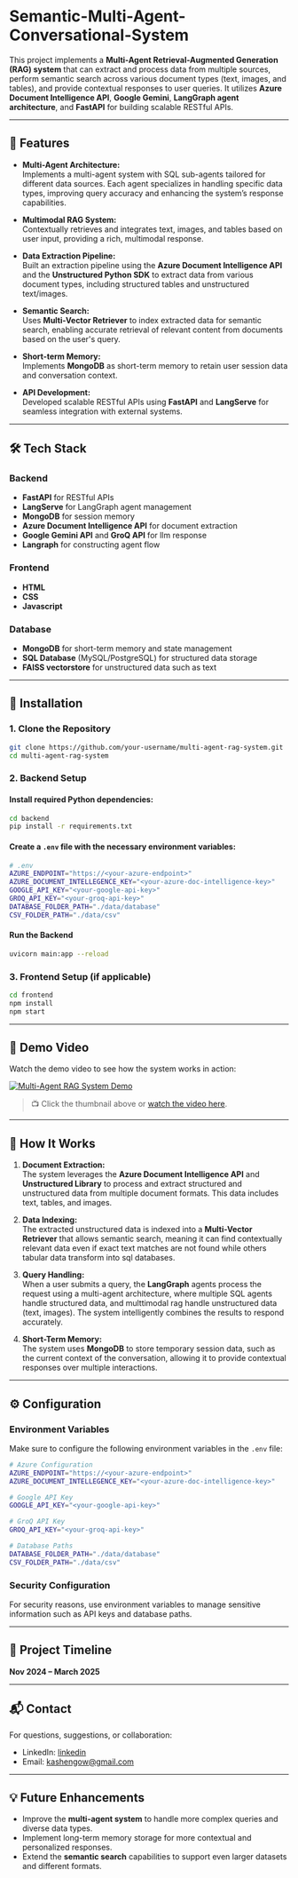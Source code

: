 
# **Semantic-Multi-Agent-Conversational-System**

This project implements a **Multi-Agent Retrieval-Augmented Generation (RAG) system** that can extract and process data from multiple sources, perform semantic search across various document types (text, images, and tables), and provide contextual responses to user queries. It utilizes **Azure Document Intelligence API**, **Google Gemini**, **LangGraph agent architecture**, and **FastAPI** for building scalable RESTful APIs.

---

## 🚀 **Features**

- **Multi-Agent Architecture:**  
  Implements a multi-agent system with SQL sub-agents tailored for different data sources. Each agent specializes in handling specific data types, improving query accuracy and enhancing the system’s response capabilities.

- **Multimodal RAG System:**  
  Contextually retrieves and integrates text, images, and tables based on user input, providing a rich, multimodal response.

- **Data Extraction Pipeline:**  
  Built an extraction pipeline using the **Azure Document Intelligence API** and the **Unstructured Python SDK** to extract data from various document types, including structured tables and unstructured text/images.

- **Semantic Search:**  
  Uses **Multi-Vector Retriever** to index extracted data for semantic search, enabling accurate retrieval of relevant content from documents based on the user's query.

- **Short-term Memory:**  
  Implements **MongoDB** as short-term memory to retain user session data and conversation context.

- **API Development:**  
  Developed scalable RESTful APIs using **FastAPI** and **LangServe** for seamless integration with external systems.

---

## 🛠️ **Tech Stack**

### **Backend**
- **FastAPI** for RESTful APIs
- **LangServe** for LangGraph agent management
- **MongoDB** for session memory
- **Azure Document Intelligence API** for document extraction
- **Google Gemini API** and **GroQ API** for llm response
- **Langraph** for constructing agent flow

### **Frontend**
- **HTML**
- **CSS**
- **Javascript**

### **Database**
- **MongoDB** for short-term memory and state management
- **SQL Database** (MySQL/PostgreSQL) for structured data storage
- **FAISS vectorstore** for unstructured data such as text

---

## 🔧 **Installation**

### 1. **Clone the Repository**

```bash
git clone https://github.com/your-username/multi-agent-rag-system.git
cd multi-agent-rag-system
```

### 2. **Backend Setup**

#### Install required Python dependencies:

```bash
cd backend
pip install -r requirements.txt
```

#### Create a `.env` file with the necessary environment variables:

```bash
# .env
AZURE_ENDPOINT="https://<your-azure-endpoint>"
AZURE_DOCUMENT_INTELLEGENCE_KEY="<your-azure-doc-intelligence-key>"
GOOGLE_API_KEY="<your-google-api-key>"
GROQ_API_KEY="<your-groq-api-key>"
DATABASE_FOLDER_PATH="./data/database"
CSV_FOLDER_PATH="./data/csv"
```

#### Run the Backend

```bash
uvicorn main:app --reload
```

### 3. **Frontend Setup (if applicable)**

```bash
cd frontend
npm install
npm start
```

---

## 📸 **Demo Video**

Watch the demo video to see how the system works in action:

[![Multi-Agent RAG System Demo](https://img.youtube.com/vi/6gN00klvvHI/0.jpg)](https://youtu.be/6gN00klvvHI)

> 📺 Click the thumbnail above or [watch the video here](https://youtu.be/6gN00klvvHI).

---

## 📝 **How It Works**

1. **Document Extraction:**  
   The system leverages the **Azure Document Intelligence API** and **Unstructured Library** to process and extract structured and unstructured data from multiple document formats. This data includes text, tables, and images.

2. **Data Indexing:**  
   The extracted unstructured data is indexed into a **Multi-Vector Retriever** that allows semantic search, meaning it can find contextually relevant data even if exact text matches are not found while others tabular data transform into sql databases.

3. **Query Handling:**  
   When a user submits a query, the **LangGraph** agents process the request using a multi-agent architecture, where multiple SQL agents handle structured data, and multtimodal rag handle unstructured data (text, images). The system intelligently combines the results to respond accurately.

4. **Short-Term Memory:**  
   The system uses **MongoDB** to store temporary session data, such as the current context of the conversation, allowing it to provide contextual responses over multiple interactions.

---

## ⚙️ **Configuration**

### **Environment Variables**

Make sure to configure the following environment variables in the `.env` file:

```bash
# Azure Configuration
AZURE_ENDPOINT="https://<your-azure-endpoint>"
AZURE_DOCUMENT_INTELLEGENCE_KEY="<your-azure-doc-intelligence-key>"

# Google API Key
GOOGLE_API_KEY="<your-google-api-key>"

# GroQ API Key
GROQ_API_KEY="<your-groq-api-key>"

# Database Paths
DATABASE_FOLDER_PATH="./data/database"
CSV_FOLDER_PATH="./data/csv"
```

### **Security Configuration**

For security reasons, use environment variables to manage sensitive information such as API keys and database paths.

---

## 📌 **Project Timeline**

**Nov 2024 – March 2025**

---

## 📬 **Contact**

For questions, suggestions, or collaboration:

- LinkedIn: [linkedin](https://www.linkedin.com/in/owkasheng)  
- Email: kashengow@gmail.com

---

## 💡 **Future Enhancements**

- Improve the **multi-agent system** to handle more complex queries and diverse data types.
- Implement long-term memory storage for more contextual and personalized responses.
- Extend the **semantic search** capabilities to support even larger datasets and different formats.
